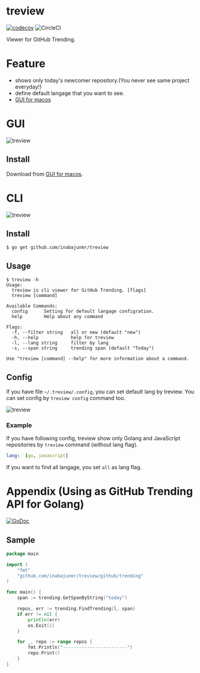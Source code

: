 # treview

[![codecov](https://codecov.io/gh/inabajunmr/treview/branch/master/graph/badge.svg)](https://codecov.io/gh/inabajunmr/treview)
![CircleCI](https://circleci.com/gh/inabajunmr/treview/tree/master.svg?style=svg)

Viewer for GitHub Trending.

# Feature

* shows only today's newcomer repository.(You never see same project everyday!)
* define default langage that you want to see.
* [GUI for macos](https://github.com/inabajunmr/treview/releases)


# GUI
![treview](https://user-images.githubusercontent.com/10000393/60991913-69f32b80-a386-11e9-8ae7-428e3e655777.png)

## Install
Download from [GUI for macos](https://github.com/inabajunmr/treview/releases).

# CLI
![treview](https://user-images.githubusercontent.com/10000393/46803178-6ea89600-cd9a-11e8-8ca6-ad52c58ed942.gif)
## Install

```
$ go get github.com/inabajunmr/treview
```

## Usage

```
$ treview -h
Usage:
  treview is cli viewer for GitHub Trending. [flags]
  treview [command]

Available Commands:
  config      Setting for default langage configration.
  help        Help about any command

Flags:
  -f, --filter string   all or new (default "new")
  -h, --help            help for treview
  -l, --lang string     filter by lang
  -s, --span string     trending span (default "Today")

Use "treview [command] --help" for more information about a command.
```

## Config
If you have file `~/.treview/.config`, you can set default lang by treview.
You can set config by `treview config` command too.

![treview](https://user-images.githubusercontent.com/10000393/46802798-656af980-cd99-11e8-88fb-a91a72fbfcfd.gif)

### Example
If you have following config, treview show only Golang and JavaScript repositories by `treview` command (without lang flag).
```yaml
lang:  [go, javascript]
```

If you want to find all langage, you set `all` as lang flag.

# Appendix (Using as GitHub Trending API for Golang)
[![GoDoc](https://godoc.org/github.com/inabajunmr/treview/github?status.svg)](https://godoc.org/github.com/inabajunmr/treview/github)

## Sample
```go
package main

import (
	"fmt"
	"github.com/inabajunmr/treview/github/trending"
)

func main() {
	span := trending.GetSpanByString("today")

	repos, err := trending.FindTrending(l, span)
	if err != nil {
		println(err)
		os.Exit(1)
	}

	for _, repo := range repos {
		fmt.Println("------------------------")
		repo.Print()
	}
}
```
